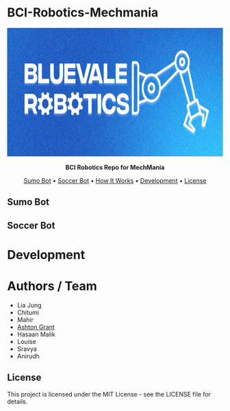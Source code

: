 # BCI-Robotics-Mechmania

<p align="center">
  <img src="/BCIRoboticsIcon.PNG" alt="Pinocchio Logo" width="750" height="300">
</p>

<p align="center">
  <strong> BCI Robotics Repo for MechMania </strong>
</p>

<p align="center">
  <a href="##Sumo Bot">Sumo Bot</a> •
  <a href="##Soccer Bot">Soccer Bot</a> •
  <a href="#how-it-works">How It Works</a> •
  <a href="#development">Development</a> •
  <a href="#license">License</a>
</p>

## Sumo Bot 

## Soccer Bot

# Development

# Authors / Team
- Lia Jung
- Chitumi
- Mahir
- [Ashton Grant](https://github.com/TulipTult)
- Hasaan Malik
- Louise
- Sravya
- Anirudh

## License

This project is licensed under the MIT License - see the LICENSE file for details.
